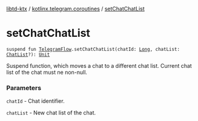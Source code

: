 [libtd-ktx](../index.md) / [kotlinx.telegram.coroutines](index.md) / [setChatChatList](./set-chat-chat-list.md)

# setChatChatList

`suspend fun `[`TelegramFlow`](../kotlinx.telegram.core/-telegram-flow/index.md)`.setChatChatList(chatId: `[`Long`](https://kotlinlang.org/api/latest/jvm/stdlib/kotlin/-long/index.html)`, chatList: `[`ChatList`](https://tdlibx.github.io/td/docs/org/drinkless/td/libcore/telegram/TdApi/ChatList.html)`?): `[`Unit`](https://kotlinlang.org/api/latest/jvm/stdlib/kotlin/-unit/index.html)

Suspend function, which moves a chat to a different chat list. Current chat list of the chat must
ne non-null.

### Parameters

`chatId` - Chat identifier.

`chatList` - New chat list of the chat.